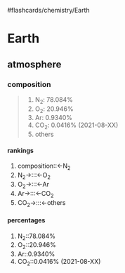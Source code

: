 #flashcards/chemistry/Earth

# Earth

## atmosphere
### composition
> 1. N<sub>2</sub>: 78.084%
> 2. O<sub>2</sub>: 20.946%
> 3. Ar: 0.9340%
> 4. CO<sub>2</sub>: 0.0416% (2021-08-XX)
> 5. others

#### rankings
1. composition::&LeftArrow;N<sub>2</sub>
2. N<sub>2</sub>&RightArrow;:::&LeftArrow;O<sub>2</sub>
3. O<sub>2</sub>&RightArrow;:::&LeftArrow;Ar
4. Ar&RightArrow;:::&LeftArrow;CO<sub>2</sub>
5. CO<sub>2</sub>&RightArrow;:::&LeftArrow;others
#### percentages
1. N<sub>2</sub>::78.084%
2. O<sub>2</sub>::20.946%
3. Ar::0.9340%
4. CO<sub>2</sub>::0.0416% (2021-08-XX)
